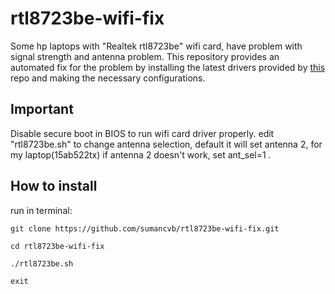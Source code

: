 # rtl8723be-wifi-fix

Some hp laptops with "Realtek rtl8723be" wifi card, have problem with signal strength and antenna problem.
This repository provides an automated fix for the problem by installing the latest drivers provided by [this](https://github.com/lwfinger/rtlwifi_new) repo and making the necessary configurations.

## Important 
Disable secure boot in BIOS to run wifi card driver properly.
edit "rtl8723be.sh" to change antenna selection, default it will set antenna 2, for my laptop(15ab522tx)
if antenna 2 doesn't work, set ant_sel=1 .

## How to install
run in terminal:


    git clone https://github.com/sumancvb/rtl8723be-wifi-fix.git
    
    cd rtl8723be-wifi-fix
    
    ./rtl8723be.sh
    
    exit
    
